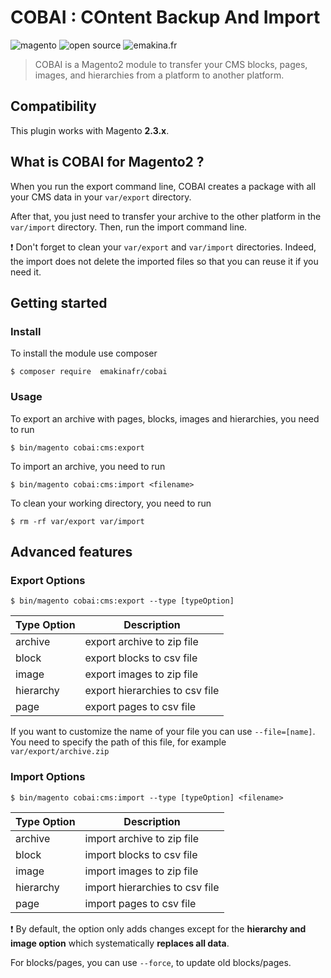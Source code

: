 # COBAI : COntent Backup And Import
![magento](https://img.shields.io/badge/Made_by-Emakina.FR-black.svg?cacheSeconds=2592000)
![open source](https://img.shields.io/badge/Open_Source-♥-informational.svg?cacheSeconds=2592000)
![emakina.fr](https://img.shields.io/badge/Magento-2.3.x-important.svg?cacheSeconds=2592000)


> COBAI is a Magento2 module to transfer your CMS blocks, pages, images, and hierarchies from a platform to another platform.


## Compatibility
This plugin works with Magento **2.3.x**.

## What is COBAI for Magento2 ? 
When you run the export command line, COBAI creates a package with all your CMS data in your `var/export` directory.

After that, you just need to transfer your archive to the other platform in the `var/import` directory. Then, run the import command line.

❗️️ Don't forget to clean your `var/export` and `var/import` directories. Indeed, the import does not delete the imported files so that you can reuse it if you need it.

## Getting started
### Install
To install the module use composer
```
$ composer require  emakinafr/cobai
```

### Usage
To export an archive with pages, blocks, images and hierarchies, you need to run
```
$ bin/magento cobai:cms:export
```

To import an archive, you need to run
```
$ bin/magento cobai:cms:import <filename>
```

To clean your working directory, you need to run
```
$ rm -rf var/export var/import
```

## Advanced features

### Export Options

```
$ bin/magento cobai:cms:export --type [typeOption]
```

| Type Option 	        | Description                  	   | 
|-------------------    |------------------------------	   |
| archive       	    | export archive to zip file   	   |
| block          	    | export blocks to csv file        | 
| image         	    | export images to zip file    	   |  
| hierarchy     	    | export hierarchies to csv file   | 
| page          	    | export pages to csv file     	   | 

If you want to customize the name of your file you can use `--file=[name]`. You need to specify the path of this file, for example `var/export/archive.zip`


### Import Options
```
$ bin/magento cobai:cms:import --type [typeOption] <filename>
```

| Type Option 	        | Description                  	   | 
|-------------------    |------------------------------	   |
| archive       	    | import archive to zip file   	   |
| block          	    | import blocks to csv file        | 
| image         	    | import images to zip file    	   |  
| hierarchy    	        | import hierarchies to csv file   | 
| page          	    | import pages to csv file     	   | 

❗️️ By default, the option only adds changes except for the **hierarchy and image option** which systematically **replaces all data**.  

For blocks/pages, you can use `--force`, to update old blocks/pages.
